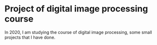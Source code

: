 # Project of digital image processing course
 In 2020, I am studying the course of digital image processing, some small projects that I have done.
